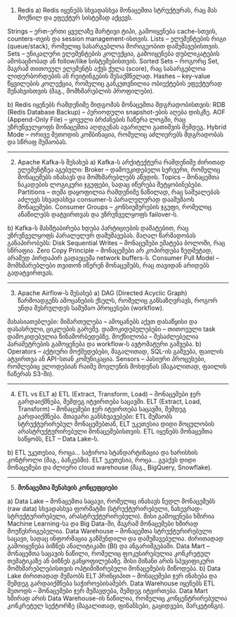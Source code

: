 1. Redis
a) 
Redis იყენებს სხვადასხვა მონაცემთა სტრუქტურას, რაც მას მოქნილ და ეფექტურ სისტემად აქცევს.

Strings – ერთ-ერთი ყველაზე მარტივი ტიპი, გამოიყენება cache-სთვის, counters-თვის და session management-ისთვის.
Lists – ელემენტების რიგი (queue/stack), რომელიც სასარგებლოა მორიგეობით დამუშავებისთვის.
Sets – უნიკალური ელემენტების კოლექცია, გამოიყენება დუბლიკატების ამოსაცნობად ან follow/like სისტემებისთვის.
Sorted Sets – როგორც Set, მაგრამ თითოეულ ელემენტს აქვს ქულა (score), რაც სასარგებლოა ლიდერბორდების ან რეიტინგების შესაქმნელად.
Hashes – key-value წყვილების კოლექცია, რომელიც განკუთვნილია ობიექტების ეფექტურად შენახვისთვის (მაგ., მომხმარებლის პროფილები).

b) 
Redis იყენებს რამდენიმე მიდგომას მონაცემთა მდგრადობისთვის:
RDB (Redis Database Backup) – პერიოდული snapshot-ების აღება დისკზე.
AOF (Append-Only File) – ყოველი ბრძანების ჩაწერა ლოგში, რაც უზრუნველყოფს მონაცემთა აღდგენას ავარიული გათიშვის შემდეგ.
Hybrid Mode – ორივე მეთოდის კომბინაცია, რომელიც აძლიერებს მდგრადობას და სწრაფ მუშაობას.

--------------------------------------------------------
2. Apache Kafka-ს შესახებ
a) 
Kafka-ს არქიტექტურა რამდენიმე ძირითად ელემენტზეა აგებული:
Broker – დამოუკიდებელი სერვერი, რომელიც მონაცემებს ინახავს და მომხმარებლებს აწვდის.
Topics – მონაცემთა ნაკადების ლოგიკური ჯგუფები, სადაც იწერება შეტყობინებები.
Partitions – თემა დაყოფილია რამდენიმე ნაწილად, რაც საშუალებას აძლევს სხვადასხვა consumer-ს პარალელურად დაამუშაოს მონაცემები.
Consumer Groups – კონსიუმერების ჯგუფი, რომელიც ანაწილებს დატვირთვას და უზრუნველყოფს failover-ს.

b) 
Kafka-ს მასშტაბირება ხდება პარტიციების დამატებით, რაც უზრუნველყოფს პარალელურ დამუშავებას. მაღალ წარმადობას განაპირობებს:
Disk Sequential Writes – მონაცემები ემატება ბოლოში, რაც სწრაფია.
Zero Copy Principle – მონაცემები არ კოპირდება ზედმეტად, არამედ პირდაპირ გადაეცემა network buffers-ს.
Consumer Pull Model – მომხმარებლები თვითონ იწერენ მონაცემებს, რაც თავიდან არიდებს გადატვირთვას.

---------------------------------------------------------

3. Apache Airflow-ს შესახებ
a) 
DAG (Directed Acyclic Graph) წარმოადგენს ამოცანების ქსელს, რომელიც განსაზღვრავს, როგორ უნდა შესრულდეს სამუშაო პროცესები (workflow).

მახასიათებლები:
მიმართულება – ამოცანებს აქვთ დასაწყისი და დასასრული, ციკლების გარეშე.
დამოკიდებულებები – თითოეული task დამოკიდებულია წინამორბედებზე.
მოქნილობა – შესაძლებელია პარამეტრების გამოყენება და workflow-ს ავტომატური გაშვება.
b) 
Operators – აქტიური მოქმედებები, მაგალითად, SQL-ის გაშვება, ფაილის ატვირთვა ან API-სთან კომუნიკაცია.
Sensors – პასიური პროცესები, რომლებიც ელოდებიან რაიმე მოვლენის მოხდენას (მაგალითად, ფაილის ჩაწერას S3-ში).

-----------------------------------------------------------

4. ETL vs ELT
a) 
ETL (Extract, Transform, Load) – მონაცემები ჯერ გარდაიქმნება, შემდეგ იტვირთება საცავში.
ELT (Extract, Load, Transform) – მონაცემები ჯერ იტვირთება საცავში, შემდეგ გარდაიქმნება.
მთავარი განსხვავებები:
ETL მუშაობს სტრუქტურირებულ მონაცემებთან, ELT უკეთესია დიდი მოცულობის არასტრუქტურირებული მონაცემებისთვის.
ETL იყენებს მონაცემთა საწყობს, ELT – Data Lake-ს.

b)
ETL უკეთესია, როცა...
საჭიროა სტანდარტიზაცია და ხარისხის კონტროლი (მაგ., ბანკებში).
ELT უკეთესია, როცა...
გვაქვს დიდი მონაცემები და ძლიერი cloud warehouse (მაგ., BigQuery, Snowflake).

-----------------------------------------------------------------

5. **მონაცემთა შენახვის კონცეფციები**

a) 
Data Lake – მონაცემთა საცავი, რომელიც ინახავს ნედლ მონაცემებს (raw data) სხვადასხვა ფორმატში (სტრუქტურირებული, ნახევრად-სტრუქტურირებული, არასტრუქტურირებული). მისი გამოყენება ხშირია Machine Learning-სა და Big Data-ში, მაგრამ მონაცემები ხშირად მოუწესრიგებელია.
Data Warehouse – მონაცემთა სტრუქტურირებული საცავი, სადაც ინფორმაცია გაწმენდილი და დამუშავებულია. ძირითადად გამოიყენება ბიზნეს ანალიტიკაში (BI) და ანგარიშგებაში.
Data Mart – მონაცემთა საცავის ნაწილი, რომელიც ფოკუსირებულია კონკრეტულ თემატიკაზე ან ბიზნეს განყოფილებაზე. მისი მიზანი არის სპეციფიკური მომხმარებლებისთვის ოპტიმიზირებული მონაცემების მიწოდება.
b) 
Data Lake ძირითადად მუშაობს ELT პრინციპით – მონაცემები ჯერ ინახება და შემდეგ გარდაიქმნება საჭიროებისამებრ.
Data Warehouse იყენებს ETL მეთოდს – მონაცემები ჯერ მუშავდება, შემდეგ იტვირთება.
Data Mart ხშირად არის Data Warehouse-ის ნაწილია, რომელიც კონცენტრირებულია კონკრეტულ სექტორზე (მაგალითად, ფინანსები, გაყიდვები, მარკეტინგი).


